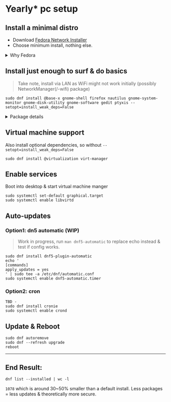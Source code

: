 # Yearly* pc setup

## Install a minimal distro

* Download [Fedora Network Installer](https://alt.fedoraproject.org/)
* Choose minimum install, nothing else.
<details>
<summary>Why Fedora</summary>
  
A distro is a dekstop environment (window manager & lots of pre-installed bloat) and a package manager.

I don't want the desktop software, so the choice of distro comes down to which package manager:

I suspect that the incentive to test and keep packages secure are stronger when company reputation is at risk, ie, to prevent or minimize the loss of trust, ie money.

From the popular company backed distro's, fedora is more stable than ubuntu, especially on new releases.
</details>

## Install just enough to surf & do basics

> Take note, install via LAN as WiFi might not work initially (possibly NetworkManager(/-wifi) package)

```
sudo dnf install @base-x gnome-shell firefox nautilus gnome-system-monitor gnome-disk-utility gnome-software gedit ptyxis --setopt=install_weak_deps=False
```
<details>
<summary>Package details</summary>

Base UI
* **@base-x**: Minimal X11 environment (UI)
* **gnome-shell**: GNOME desktop interface (Window manager)

Surf
* **firefox**: Web browser

Tools
* **nautilus**: File manager
* **gnome-disk-utility**: Disk management
* **gedit**: Text editor, mouse & copy+paste
* **ptyxi**: Terminal emulator

Curiosity
* **gnome-software**: Software management app
* **gnome-system-monitor**: System resource monitor
</details>

## Virtual machine support 

Also install optional dependencies, so without `--setopt=install_weak_deps=False`

```
sudo dnf install @virtualization virt-manager
```



## Enable services

Boot into desktop & start virtual machine manger
```
sudo systemctl set-default graphical.target
sudo systemctl enable libvirtd 
```

## Auto-updates

### Option1: dn5 automatic (WIP)

> Work in progress, run `man dnf5-automatic` to replace echo instead & test if config works.

```
sudo dnf install dnf5-plugin-automatic
echo '
[commands]
apply_updates = yes
' | sudo tee -a /etc/dnf/automatic.conf
sudo systemctl enable dnf5-automatic.timer
```

### Option2: cron
```
TBD -
sudo dnf install cronie
sudo systemctl enable crond
```

## Update & Reboot
```
sudo dnf autoremove
sudo dnf --refresh upgrade
reboot
```
---

## End Result:
```
dnf list --installed | wc -l
```
`1078` which is around 30~50% smaller than a default install. Less packages = less updates & theoretically more secure.

<!--
#############################################
## TBD
#############################################

enable  automatic updates
sudo sed -i 's/^apply_updates = .*/apply_updates = yes/' /etc/dnf/automatic.conf
sudo sed -i 's/^reboot = .*/reboot = when-needed/' /etc/dnf/automatic.conf
   
###install vm(s) & start vm(s) on machine startup
####sudo virsh autostart debian12

####create frequent auto-update script 
#### dnf [update stuff and clean stuff] && (dnf needs-restarting && (send email that restart happened) && restart)
####crontab -e
```
#!/bin/bash

# Log current time
date +"%Y-%m-%d %H:%M:%S" > /etc/update-cron.log

# Update the system
echo "Updating the system..." >> /etc/update-cron.log
dnf upgrade --refresh -y >> /etc/update-cron.log

# Remove unused packages
echo "Removing unused packages..." >> /etc/update-cron.log
dnf autoremove -y >> /etc/update-cron.log

# Check if a reboot is needed
if dnf needs-restarting -r; then
    echo "Rebooting the system..." >> /etc/update-cron.log
    reboot >> /etc/update-cron.log
else
    echo "No reboot required." >> /etc/update-cron.log
fi
```
sudo chmod +x /usr/local/bin/update-script.sh
sudo vi /etc/systemd/system/update-script.service
```
[Unit]
Description=Run update script

[Service]
Type=oneshot
ExecStart=/usr/local/bin/update-script.sh
```
sudo vi /etc/systemd/system/update-script.timer
```
[Unit]
Description=Run update script daily at midnight

[Timer]
OnCalendar=*-*-* 00:00:00
Persistent=true

[Install]
WantedBy=timers.target
```
sudo systemctl enable update-script.timer

## dnf changes:
needs restarting is part of dnf5
automatic install is only 1 timer now:
https://dnf5.readthedocs.io/en/latest/dnf5_plugins/automatic.8.html#automatic-plugin-ref-label
edit and enable it as per  https://dnf5.readthedocs.io/en/latest/dnf5_plugins/automatic.8.html#run-dnf5-automatic-service
modify etc/dnf/automatic.conf --installupdates --timer and so on.
systemctl enable --now dnf5-automatic.timer

# add keyboard shortcut for super+menu and ctrl+alt+t (needs-restarting is part of yum-utils)
sh -c "dnf needs-restarting -r && systemctl suspend || (notify-send -u critical -t 0 'shutdown in 5 minutes...' 'to cancel run shutdown -c' && shutdown +5)" 

# fyi how to check installed packages
dnf rq --deplist nautilus
dnf info gnome-system-monitor

-->

